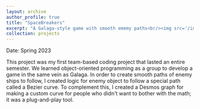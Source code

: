 ```yaml
---
layout: archive
author_profile: true
title: "SpaceBreakers"
excerpt: "A Galaga-style game with smooth ememy paths<br/><img src='/images/spaceBreakers.png'>"
collection: projects
---
```


Date: Spring 2023

This project was my first team-based coding project that lasted an entire semester. We learned object-oriented programming as a group to develop a game in the same vein as Galaga. In order to create smooth paths of enemy ships to follow, I created logic for enemy object to follow a special path called a Bezier curve. To complement this, I created a Desmos graph for making a custom curve for people who didn't want to bother with the math; it was a plug-and-play tool.
